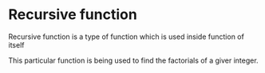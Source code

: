 # Recursive function

Recursive function is a type of function which is used inside
function of itself

This particular function is being used to find the factorials of
a giver integer.